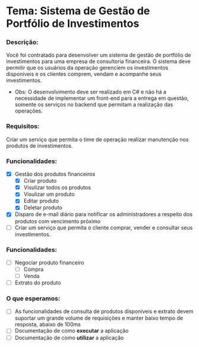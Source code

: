 # Tema: Sistema de Gestão de Portfólio de Investimentos

### Descrição:

Você foi contratado para desenvolver um sistema de gestão de portfólio de investimentos para uma empresa de consultoria
financeira. O sistema deve permitir que os usuários da operação gerenciem os investimentos disponíveis e os clientes
comprem, vendam e acompanhe seus investimentos.

- Obs: O desenvolvimento deve ser realizado em C# e não há a necessidade de implementar um front-end para a entrega em
  questão, somente os serviços no backend que permitam a realização das operações.

### Requisitos:

Criar um serviço que permita o time de operação realizar manutenção nos produtos de investimentos.

### Funcionalidades:

- [x] Gestão dos produtos financeiros
    - [x] Criar produto
    - [x] Visulizar todos os produtos
    - [x] Visulizar um produto
    - [x] Editar produto
    - [x] Deletar produto
- [x] Disparo de e-mail diário para notificar os administradores a respeito dos produtos com vencimento próximo
- [ ] Criar um serviço que permita o cliente comprar, vender e consultar seus investimentos.

### Funcionalidades:

- [ ] Negociar produto financeiro
    - [ ] Compra
    - [ ] Venda
- [ ] Extrato do produto

### O que esperamos:

- [ ] As funcionalidades de consulta de produtos disponíveis e extrato devem suportar um grande volume de requisições e
  manter baixo tempo de resposta, abaixo de 100ms
- [ ] Documentação de como **executar** a aplicação
- [ ] Documentação de como **utilizar** a aplicação